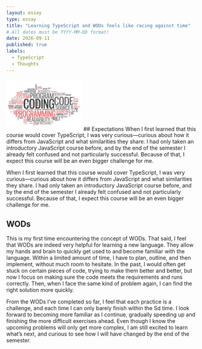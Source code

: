 ```yaml
---
layout: essay
type: essay
title: "Learning TypeScript and WODs feels like racing against time"
# All dates must be YYYY-MM-DD format!
date: 2026-09-11
published: true
labels:
  - TypeScript
  - Thoughts
---
```


<img width="200px" class="rounded float-start pe-4" src="../img/learning/TypeScript.jpg">
## Expectations
When I first learned that this course would cover TypeScript, I was very curious—curious about how it differs from JavaScript and what similarities they share. I had only taken an introductory JavaScript course before, and by the end of the semester I already felt confused and not particularly successful. Because of that, I expect this course will be an even bigger challenge for me.

When I first learned that this course would cover TypeScript, I was very curious—curious about how it differs from JavaScript and what similarities they share. I had only taken an introductory JavaScript course before, and by the end of the semester I already felt confused and not particularly successful. Because of that, I expect this course will be an even bigger challenge for me.

## WODs
This is my first time encountering the concept of WODs. That said, I feel that WODs are indeed very helpful for learning a new language. They allow my hands and brain to quickly get used to and become familiar with the language. Within a limited amount of time, I have to plan, outline, and then implement, without much room to hesitate. In the past, I would often get stuck on certain pieces of code, trying to make them better and better, but now I focus on making sure the code meets the requirements and runs correctly. Then, when I face the same kind of problem again, I can find the right solution more quickly.

From the WODs I’ve completed so far, I feel that each practice is a challenge, and each time I can only barely finish within the Sd time. I look forward to becoming more familiar as I continue, gradually speeding up and finishing the more difficult exercises ahead. Even though I know the upcoming problems will only get more complex, I am still excited to learn what’s next, and curious to see how I will have changed by the end of the semester.
